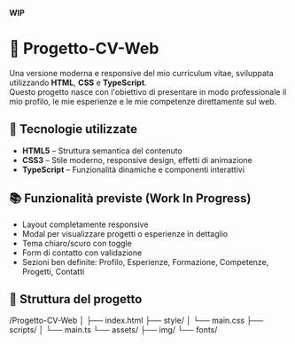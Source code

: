 **WIP**

# 📄 Progetto-CV-Web

Una versione moderna e responsive del mio curriculum vitae, sviluppata utilizzando **HTML**, **CSS** e **TypeScript**.  
Questo progetto nasce con l'obiettivo di presentare in modo professionale il mio profilo, le mie esperienze e le mie competenze direttamente sul web.

## 🚀 Tecnologie utilizzate

- **HTML5** – Struttura semantica del contenuto
- **CSS3** – Stile moderno, responsive design, effetti di animazione
- **TypeScript** – Funzionalità dinamiche e componenti interattivi

## 📚 Funzionalità previste (Work In Progress)

- Layout completamente responsive
- Modal per visualizzare progetti o esperienze in dettaglio
- Tema chiaro/scuro con toggle
- Form di contatto con validazione
- Sezioni ben definite: Profilo, Esperienze, Formazione, Competenze, Progetti, Contatti

## 📁 Struttura del progetto

/Progetto-CV-Web
│
├── index.html
├── style/
│   └── main.css
├── scripts/
│   └── main.ts
└── assets/
    ├── img/
    └── fonts/
